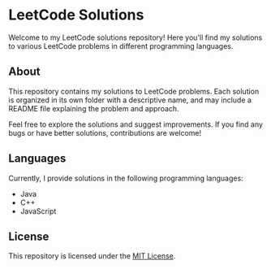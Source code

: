 # LeetCode Solutions

Welcome to my LeetCode solutions repository! Here you'll find my solutions to various LeetCode problems in different programming languages.

## About

This repository contains my solutions to LeetCode problems. Each solution is organized in its own folder with a descriptive name, and may include a README file explaining the problem and approach.

Feel free to explore the solutions and suggest improvements. If you find any bugs or have better solutions, contributions are welcome!

## Languages

Currently, I provide solutions in the following programming languages:
- Java
- C++
- JavaScript
  
## License

This repository is licensed under the [MIT License](LICENSE).

